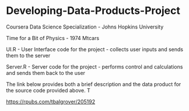 # Developing-Data-Products-Project
 Coursera Data Science Specialization - Johns Hopkins University
 
Time for a Bit of Physics - 1974 Mtcars

UI.R - User Interface code for the project - collects user inputs and sends them to the server

Server.R - Server code for the project - performs control and calculations and sends them back to the user

The link below provides both a brief description and the data product for the source code provided above.  T

https://rpubs.com/tbalgrover/205192

